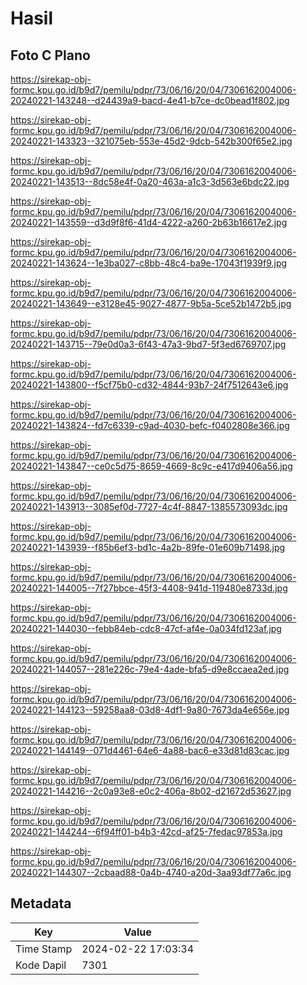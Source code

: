 # Hasil

## Foto C Plano

https://sirekap-obj-formc.kpu.go.id/b9d7/pemilu/pdpr/73/06/16/20/04/7306162004006-20240221-143248--d24439a9-bacd-4e41-b7ce-dc0bead1f802.jpg

https://sirekap-obj-formc.kpu.go.id/b9d7/pemilu/pdpr/73/06/16/20/04/7306162004006-20240221-143323--321075eb-553e-45d2-9dcb-542b300f65e2.jpg

https://sirekap-obj-formc.kpu.go.id/b9d7/pemilu/pdpr/73/06/16/20/04/7306162004006-20240221-143513--8dc58e4f-0a20-463a-a1c3-3d563e6bdc22.jpg

https://sirekap-obj-formc.kpu.go.id/b9d7/pemilu/pdpr/73/06/16/20/04/7306162004006-20240221-143559--d3d9f8f6-41d4-4222-a260-2b63b16617e2.jpg

https://sirekap-obj-formc.kpu.go.id/b9d7/pemilu/pdpr/73/06/16/20/04/7306162004006-20240221-143624--1e3ba027-c8bb-48c4-ba9e-17043f1939f9.jpg

https://sirekap-obj-formc.kpu.go.id/b9d7/pemilu/pdpr/73/06/16/20/04/7306162004006-20240221-143649--e3128e45-9027-4877-9b5a-5ce52b1472b5.jpg

https://sirekap-obj-formc.kpu.go.id/b9d7/pemilu/pdpr/73/06/16/20/04/7306162004006-20240221-143715--79e0d0a3-6f43-47a3-9bd7-5f3ed6769707.jpg

https://sirekap-obj-formc.kpu.go.id/b9d7/pemilu/pdpr/73/06/16/20/04/7306162004006-20240221-143800--f5cf75b0-cd32-4844-93b7-24f7512643e6.jpg

https://sirekap-obj-formc.kpu.go.id/b9d7/pemilu/pdpr/73/06/16/20/04/7306162004006-20240221-143824--fd7c6339-c9ad-4030-befc-f0402808e366.jpg

https://sirekap-obj-formc.kpu.go.id/b9d7/pemilu/pdpr/73/06/16/20/04/7306162004006-20240221-143847--ce0c5d75-8659-4669-8c9c-e417d9406a56.jpg

https://sirekap-obj-formc.kpu.go.id/b9d7/pemilu/pdpr/73/06/16/20/04/7306162004006-20240221-143913--3085ef0d-7727-4c4f-8847-1385573093dc.jpg

https://sirekap-obj-formc.kpu.go.id/b9d7/pemilu/pdpr/73/06/16/20/04/7306162004006-20240221-143939--f85b6ef3-bd1c-4a2b-89fe-01e609b71498.jpg

https://sirekap-obj-formc.kpu.go.id/b9d7/pemilu/pdpr/73/06/16/20/04/7306162004006-20240221-144005--7f27bbce-45f3-4408-941d-119480e8733d.jpg

https://sirekap-obj-formc.kpu.go.id/b9d7/pemilu/pdpr/73/06/16/20/04/7306162004006-20240221-144030--febb84eb-cdc8-47cf-af4e-0a034fd123af.jpg

https://sirekap-obj-formc.kpu.go.id/b9d7/pemilu/pdpr/73/06/16/20/04/7306162004006-20240221-144057--281e226c-79e4-4ade-bfa5-d9e8ccaea2ed.jpg

https://sirekap-obj-formc.kpu.go.id/b9d7/pemilu/pdpr/73/06/16/20/04/7306162004006-20240221-144123--59258aa8-03d8-4df1-9a80-7673da4e656e.jpg

https://sirekap-obj-formc.kpu.go.id/b9d7/pemilu/pdpr/73/06/16/20/04/7306162004006-20240221-144149--071d4461-64e6-4a88-bac6-e33d81d83cac.jpg

https://sirekap-obj-formc.kpu.go.id/b9d7/pemilu/pdpr/73/06/16/20/04/7306162004006-20240221-144216--2c0a93e8-e0c2-406a-8b02-d21672d53627.jpg

https://sirekap-obj-formc.kpu.go.id/b9d7/pemilu/pdpr/73/06/16/20/04/7306162004006-20240221-144244--6f94ff01-b4b3-42cd-af25-7fedac97853a.jpg

https://sirekap-obj-formc.kpu.go.id/b9d7/pemilu/pdpr/73/06/16/20/04/7306162004006-20240221-144307--2cbaad88-0a4b-4740-a20d-3aa93df77a6c.jpg


## Metadata

| Key        | Value               |
| ---------- | ------------------- |
| Time Stamp | 2024-02-22 17:03:34 |
| Kode Dapil | 7301                |



